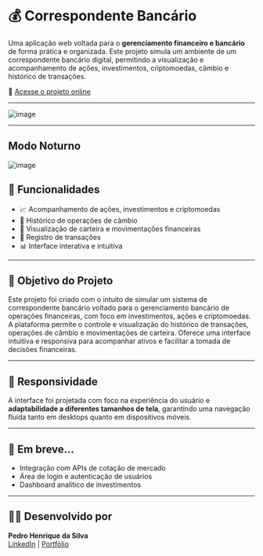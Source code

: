 # 💰 Correspondente Bancário

Uma aplicação web voltada para o **gerenciamento financeiro e bancário** de forma prática e organizada. Este projeto simula um ambiente de um correspondente bancário digital, permitindo a visualização e acompanhamento de ações, investimentos, criptomoedas, câmbio e histórico de transações.

🔗 [Acesse o projeto online](https://pedrohenriques1.github.io/CorrespondenteBancario/index.html)

---

![image](https://github.com/user-attachments/assets/cf74c904-5861-48a1-8590-61f222caebe3)

---
## Modo Noturno

![image](https://github.com/user-attachments/assets/a1c00bcb-775f-42ac-8765-29b91df12b90)


## 🧩 Funcionalidades

- 📈 Acompanhamento de ações, investimentos e criptomoedas  
- 💱 Histórico de operações de câmbio  
- 💼 Visualização de carteira e movimentações financeiras  
- 🧾 Registro de transações  
- 📊 Interface interativa e intuitiva  

---

## 🎯 Objetivo do Projeto

Este projeto foi criado com o intuito de simular um sistema de correspondente bancário voltado para o gerenciamento bancário de
operações financeiras, com foco em investimentos, ações e criptomoedas. A plataforma
permite o controle e visualização do histórico de transações, operações de câmbio e
movimentações de carteira. Oferece uma interface intuitiva e responsiva para
acompanhar ativos e facilitar a tomada de decisões financeiras.

---

## 📱 Responsividade

A interface foi projetada com foco na experiência do usuário e **adaptabilidade a diferentes tamanhos de tela**, garantindo uma navegação fluida tanto em desktops quanto em dispositivos móveis.

---

## 🚀 Em breve...

- Integração com APIs de cotação de mercado  
- Área de login e autenticação de usuários  
- Dashboard analítico de investimentos  

---

## 👨‍💻 Desenvolvido por

**Pedro Henrique da Silva**  
[LinkedIn](https://www.linkedin.com/in/pedro-henrique-da-silva1/) | [Portfólio](https://pedrohenriques1.github.io)


